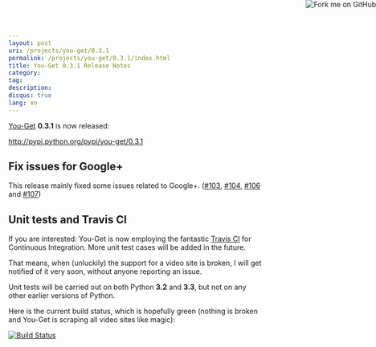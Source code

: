 ```yaml
---
layout: post
uri: /projects/you-get/0.3.1
permalink: /projects/you-get/0.3.1/index.html
title: You-Get 0.3.1 Release Notes
category:
tag:
description:
disqus: true
lang: en
---
```


[You-Get](https://github.com/soimort/you-get) __0.3.1__ is now released:

<http://pypi.python.org/pypi/you-get/0.3.1>

## Fix issues for Google+

This release mainly fixed some issues related to Google+.
([#103](https://github.com/soimort/you-get/issues/103),
[#104](https://github.com/soimort/you-get/issues/104),
[#106](https://github.com/soimort/you-get/issues/106) and
[#107](https://github.com/soimort/you-get/issues/107))

## Unit tests and Travis CI

If you are interested: You-Get is now employing the fantastic [Travis CI](http://travis-ci.org/soimort/you-get) for Continuous Integration. More unit test cases will be added in the future.

That means, when (unluckily) the support for a video site is broken, I will get notified of it very soon, without anyone reporting an issue.

Unit tests will be carried out on both Python __3.2__ and __3.3__, but not on any other earlier versions of Python.

Here is the current build status, which is hopefully green (nothing is broken and You-Get is scraping all video sites like magic):

[![Build Status](https://api.travis-ci.org/soimort/you-get.png)](https://travis-ci.org/soimort/you-get)

<a href="https://github.com/soimort/you-get"><img style="position: absolute; top: 0; right: 0; border: 0;" src="https://s3.amazonaws.com/github/ribbons/forkme_right_orange_ff7600.png" alt="Fork me on GitHub"></a>
